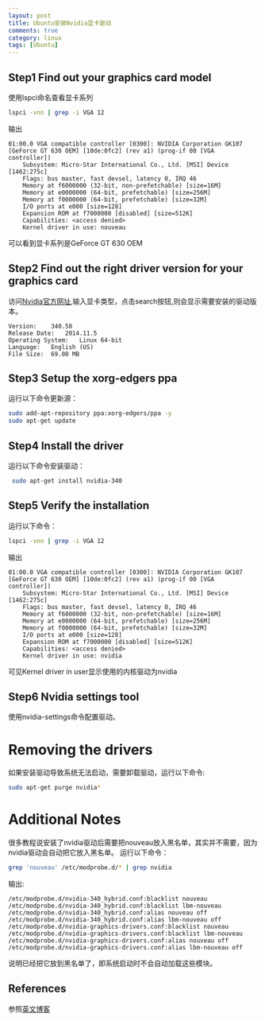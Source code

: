 ```yaml
---
layout: post
title: Ubuntu安装Nvidia显卡驱动
comments: true
category: linux
tags: [Ubuntu]
---
```


## Step1 Find out your graphics card model

使用lspci命名查看显卡系列

```bash
lspci -vnn | grep -i VGA 12
```

输出

```
01:00.0 VGA compatible controller [0300]: NVIDIA Corporation GK107 [GeForce GT 630 OEM] [10de:0fc2] (rev a1) (prog-if 00 [VGA controller])
	Subsystem: Micro-Star International Co., Ltd. [MSI] Device [1462:275c]
	Flags: bus master, fast devsel, latency 0, IRQ 46
	Memory at f6000000 (32-bit, non-prefetchable) [size=16M]
	Memory at e0000000 (64-bit, prefetchable) [size=256M]
	Memory at f0000000 (64-bit, prefetchable) [size=32M]
	I/O ports at e000 [size=128]
	Expansion ROM at f7000000 [disabled] [size=512K]
	Capabilities: <access denied>
	Kernel driver in use: nouveau
```

可以看到显卡系列是GeForce GT 630 OEM

## Step2 Find out the right driver version for your graphics card

访问[Nvidia官方网址](http://www.nvidia.com/Download/index.aspx),输入显卡类型，点击search按钮,则会显示需要安装的驱动版本。

```
Version: 	340.58
Release Date: 	2014.11.5
Operating System: 	Linux 64-bit
Language: 	English (US)
File Size: 	69.00 MB
```

## Step3 Setup the xorg-edgers ppa

运行以下命令更新源：

```bash
sudo add-apt-repository ppa:xorg-edgers/ppa -y
sudo apt-get update
```

## Step4 Install the driver

运行以下命令安装驱动：

```bash
 sudo apt-get install nvidia-340
 ```

## Step5 Verify the installation
 
运行以下命令：

```bash
lspci -vnn | grep -i VGA 12
```

输出

```
01:00.0 VGA compatible controller [0300]: NVIDIA Corporation GK107 [GeForce GT 630 OEM] [10de:0fc2] (rev a1) (prog-if 00 [VGA controller])
	Subsystem: Micro-Star International Co., Ltd. [MSI] Device [1462:275c]
	Flags: bus master, fast devsel, latency 0, IRQ 46
	Memory at f6000000 (32-bit, non-prefetchable) [size=16M]
	Memory at e0000000 (64-bit, prefetchable) [size=256M]
	Memory at f0000000 (64-bit, prefetchable) [size=32M]
	I/O ports at e000 [size=128]
	Expansion ROM at f7000000 [disabled] [size=512K]
	Capabilities: <access denied>
	Kernel driver in use: nvidia
```

可见Kernel driver in user显示使用的内核驱动为nvidia

## Step6 Nvidia settings tool

使用nvidia-settings命令配置驱动。

# Removing the drivers

如果安装驱动导致系统无法启动，需要卸载驱动，运行以下命令:

```bash
sudo apt-get purge nvidia*
```

# Additional Notes

很多教程说安装了nvidia驱动后需要把nouveau放入黑名单，其实并不需要，因为nvidia驱动会自动把它放入黑名单。
运行以下命令：

```bash
grep 'nouveau' /etc/modprobe.d/* | grep nvidia
```

输出:

```
/etc/modprobe.d/nvidia-340_hybrid.conf:blacklist nouveau
/etc/modprobe.d/nvidia-340_hybrid.conf:blacklist lbm-nouveau
/etc/modprobe.d/nvidia-340_hybrid.conf:alias nouveau off
/etc/modprobe.d/nvidia-340_hybrid.conf:alias lbm-nouveau off
/etc/modprobe.d/nvidia-graphics-drivers.conf:blacklist nouveau
/etc/modprobe.d/nvidia-graphics-drivers.conf:blacklist lbm-nouveau
/etc/modprobe.d/nvidia-graphics-drivers.conf:alias nouveau off
/etc/modprobe.d/nvidia-graphics-drivers.conf:alias lbm-nouveau off
```

说明已经把它放到黑名单了，即系统启动时不会自动加载这些模块。

## References

参照[英文博客](http://www.binarytides.com/install-nvidia-drivers-ubuntu-14-04/)
